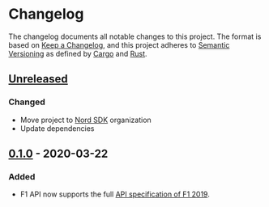 # Changelog

The changelog documents all notable changes to this project. The format is based
on [Keep a Changelog](https://keepachangelog.com/en/1.0.0/), and this project
adheres to [Semantic Versioning](https://semver.org/spec/v2.0.0.html) as defined
by [Cargo](https://doc.rust-lang.org/cargo/reference/manifest.html#the-version-field)
and [Rust](https://github.com/rust-lang/rfcs/blob/master/text/1105-api-evolution.md).

<!-- next-header -->

## [Unreleased]

### Changed

- Move project to [Nord SDK](https://github.com/nordsdk) organization
- Update dependencies

## [0.1.0] - 2020-03-22

### Added

- F1 API now supports the full [API specification of F1 2019](https://forums.codemasters.com/topic/44592-f1-2019-udp-specification/).

<!-- next-url -->

[unreleased]: https://github.com/nordsdk/f1-api/compare/v0.1.0...HEAD
[0.1.0]: https://github.com/nordsdk/f1-api/tags/v0.1.0
